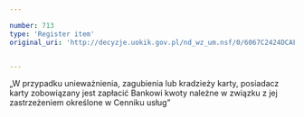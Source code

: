 ```yaml
---

number: 713
type: 'Register item'
original_uri: 'http://decyzje.uokik.gov.pl/nd_wz_um.nsf/0/6067C2424DCAF2E2C12572DD00329675?OpenDocument'


---
```


„W przypadku unieważnienia, zagubienia lub kradzieży karty, posiadacz karty zobowiązany jest zapłacić Bankowi kwoty należne w związku z jej zastrzeżeniem określone w Cenniku usług”
